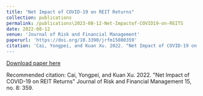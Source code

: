 ```yaml
---
title: "Net Impact of COVID-19 on REIT Returns"
collection: publications
permalink: /publications\2023-08-12-Net-Impactof-COVID19-on-REITS
date: 2022-08-12
venue: 'Journal of Risk and Financial Management'
paperurl: 'https://doi.org/10.3390/jrfm15080359'
citation: 'Cai, Yongpei, and Kuan Xu. 2022. "Net Impact of COVID-19 on REIT Returns" Journal of Risk and Financial Management 15, no. 8: 359. 
---
```



[Download paper here](https://doi.org/10.3390/jrfm15080359)

Recommended citation: Cai, Yongpei, and Kuan Xu. 2022. "Net Impact of COVID-19 on REIT Returns" Journal of Risk and Financial Management 15, no. 8: 359. 